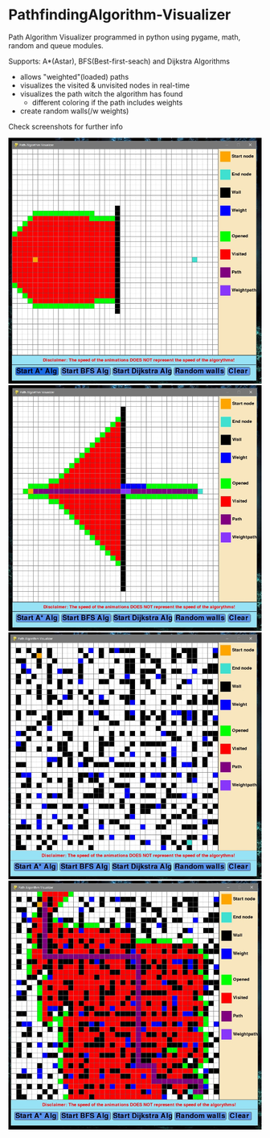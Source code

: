 # PathfindingAlgorithm-Visualizer
Path Algorithm Visualizer programmed in python using pygame, math, random and queue modules.

Supports:
A*(Astar), BFS(Best-first-seach) and Dijkstra Algorithms

- allows "weighted"(loaded) paths
- visualizes the visited & unvisited nodes in real-time
- visualizes the path witch the algorithm has found
  - different coloring if the path includes weights
- create random walls(/w weights)

Check screenshots for further info

![Main running](AlgoShots/Pav_main_running.jpg "Main_running")
![Main finished](AlgoShots/Pav_main_finished.jpg "Main finished")
![Main walls](AlgoShots/Pav_main_walls.jpg "Main walls")
![Main walls finished](AlgoShots/Pav_main_wallsfin.jpg "Main walls finished")
